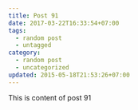 ```yaml
---
title: Post 91
date: 2017-03-22T16:33:54+07:00
tags:
  - random post
  - untagged
category:
  - random post
  - uncategorized
updated: 2015-05-18T21:53:26+07:00
---
```

This is content of post 91